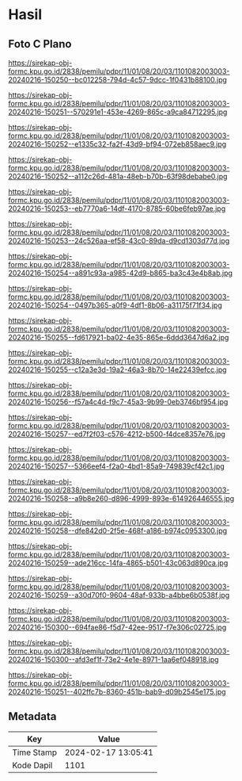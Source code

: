 # Hasil

## Foto C Plano

https://sirekap-obj-formc.kpu.go.id/2838/pemilu/pdpr/11/01/08/20/03/1101082003003-20240216-150250--bc012258-794d-4c57-9dcc-1f0431b88100.jpg

https://sirekap-obj-formc.kpu.go.id/2838/pemilu/pdpr/11/01/08/20/03/1101082003003-20240216-150251--570291e1-453e-4269-865c-a9ca84712295.jpg

https://sirekap-obj-formc.kpu.go.id/2838/pemilu/pdpr/11/01/08/20/03/1101082003003-20240216-150252--e1335c32-fa2f-43d9-bf94-072eb858aec9.jpg

https://sirekap-obj-formc.kpu.go.id/2838/pemilu/pdpr/11/01/08/20/03/1101082003003-20240216-150252--a112c26d-481a-48eb-b70b-63f98debabe0.jpg

https://sirekap-obj-formc.kpu.go.id/2838/pemilu/pdpr/11/01/08/20/03/1101082003003-20240216-150253--eb7770a6-14df-4170-8785-60be6feb97ae.jpg

https://sirekap-obj-formc.kpu.go.id/2838/pemilu/pdpr/11/01/08/20/03/1101082003003-20240216-150253--24c526aa-ef58-43c0-89da-d9cd1303d77d.jpg

https://sirekap-obj-formc.kpu.go.id/2838/pemilu/pdpr/11/01/08/20/03/1101082003003-20240216-150254--a891c93a-a985-42d9-b865-ba3c43e4b8ab.jpg

https://sirekap-obj-formc.kpu.go.id/2838/pemilu/pdpr/11/01/08/20/03/1101082003003-20240216-150254--0497b365-a0f9-4df1-8b06-a31175f71f34.jpg

https://sirekap-obj-formc.kpu.go.id/2838/pemilu/pdpr/11/01/08/20/03/1101082003003-20240216-150255--fd617921-ba02-4e35-865e-6ddd3647d6a2.jpg

https://sirekap-obj-formc.kpu.go.id/2838/pemilu/pdpr/11/01/08/20/03/1101082003003-20240216-150255--c12a3e3d-19a2-46a3-8b70-14e22439efcc.jpg

https://sirekap-obj-formc.kpu.go.id/2838/pemilu/pdpr/11/01/08/20/03/1101082003003-20240216-150256--f57a4c4d-f9c7-45a3-9b99-0eb3746bf954.jpg

https://sirekap-obj-formc.kpu.go.id/2838/pemilu/pdpr/11/01/08/20/03/1101082003003-20240216-150257--ed7f2f03-c576-4212-b500-f4dce8357e76.jpg

https://sirekap-obj-formc.kpu.go.id/2838/pemilu/pdpr/11/01/08/20/03/1101082003003-20240216-150257--5366eef4-f2a0-4bd1-85a9-749839cf42c1.jpg

https://sirekap-obj-formc.kpu.go.id/2838/pemilu/pdpr/11/01/08/20/03/1101082003003-20240216-150258--a9b8e260-d896-4999-893e-614926446555.jpg

https://sirekap-obj-formc.kpu.go.id/2838/pemilu/pdpr/11/01/08/20/03/1101082003003-20240216-150258--dfe842d0-2f5e-468f-a186-b974c0953300.jpg

https://sirekap-obj-formc.kpu.go.id/2838/pemilu/pdpr/11/01/08/20/03/1101082003003-20240216-150259--ade216cc-14fa-4865-b501-43c063d890ca.jpg

https://sirekap-obj-formc.kpu.go.id/2838/pemilu/pdpr/11/01/08/20/03/1101082003003-20240216-150259--a30d70f0-9604-48af-933b-a4bbe6b0538f.jpg

https://sirekap-obj-formc.kpu.go.id/2838/pemilu/pdpr/11/01/08/20/03/1101082003003-20240216-150300--694fae86-f5d7-42ee-9517-f7e306c02725.jpg

https://sirekap-obj-formc.kpu.go.id/2838/pemilu/pdpr/11/01/08/20/03/1101082003003-20240216-150300--afd3ef1f-73e2-4e1e-8971-1aa6ef048918.jpg

https://sirekap-obj-formc.kpu.go.id/2838/pemilu/pdpr/11/01/08/20/03/1101082003003-20240216-150251--402ffc7b-8360-451b-bab9-d09b2545e175.jpg


## Metadata

| Key        | Value               |
| ---------- | ------------------- |
| Time Stamp | 2024-02-17 13:05:41 |
| Kode Dapil | 1101                |



